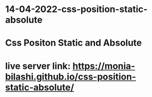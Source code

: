 # 14-04-2022-css-position-static-absolute
# Css Positon Static and Absolute
# live server link: https://monia-bilashi.github.io/css-position-static-absolute/
